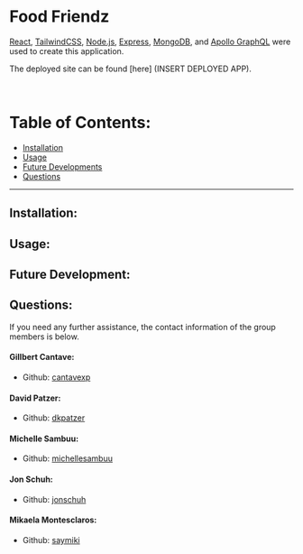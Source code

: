# Food Friendz

  
<!-- summary -->

  [React](https://reactjs.org/), [TailwindCSS](https://tailwindcss.com/), [Node.js](https://nodejs.org/en/), [Express](https://expressjs.com/), [MongoDB](https://www.mongodb.com/), and [Apollo GraphQL](https://www.apollographql.com/) were used to create this application.

 The deployed site can be found [here] (INSERT DEPLOYED APP).


  &nbsp;
  # Table of Contents:
  * [Installation](#installation)
  * [Usage](#usage)
  * [Future Developments](#future)
  * [Questions](#questions)
  
---
  ## Installation:

  ## Usage:

  ## Future Development:
  
  ## Questions:
  If you need any further assistance, the contact information  of the group members is below.

  #### Gillbert Cantave: 
  * Github: [cantavexp](https://github.com/cantavexp)

  #### David Patzer: 
  * Github: [dkpatzer](https://github.com/dkpatzer)

  #### Michelle Sambuu: 
  * Github: [michellesambuu](https://github.com/michellesambuu)

  #### Jon Schuh: 
  * Github: [jonschuh](https://github.com/jonschuh)

  #### Mikaela Montesclaros: 
  * Github: [saymiki](https://github.com/saymiki)
  